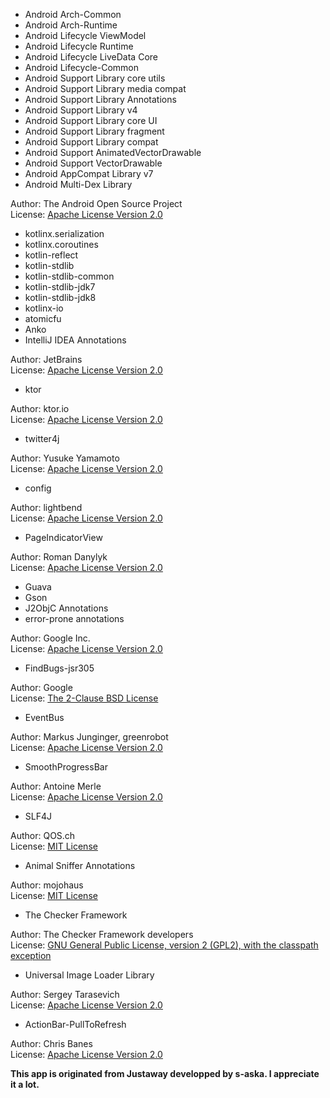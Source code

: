 * Android Arch-Common
* Android Arch-Runtime
* Android Lifecycle ViewModel
* Android Lifecycle Runtime
* Android Lifecycle LiveData Core
* Android Lifecycle-Common
* Android Support Library core utils
* Android Support Library media compat
* Android Support Library Annotations
* Android Support Library v4
* Android Support Library core UI
* Android Support Library fragment
* Android Support Library compat
* Android Support AnimatedVectorDrawable
* Android Support VectorDrawable
* Android AppCompat Library v7
* Android Multi-Dex Library

Author: The Android Open Source Project \
License: [Apache License Version 2.0](http://www.apache.org/licenses/LICENSE-2.0.txt)

* kotlinx.serialization
* kotlinx.coroutines
* kotlin-reflect
* kotlin-stdlib
* kotlin-stdlib-common
* kotlin-stdlib-jdk7
* kotlin-stdlib-jdk8
* kotlinx-io
* atomicfu
* Anko
* IntelliJ IDEA Annotations

Author: JetBrains \
License: [Apache License Version 2.0](http://www.apache.org/licenses/LICENSE-2.0.txt)

* ktor

Author: ktor.io \
License: [Apache License Version 2.0](http://www.apache.org/licenses/LICENSE-2.0.txt)

* twitter4j

Author: Yusuke Yamamoto \
License: [Apache License Version 2.0](http://www.apache.org/licenses/LICENSE-2.0.txt)

* config

Author: lightbend \
License: [Apache License Version 2.0](http://www.apache.org/licenses/LICENSE-2.0.txt)

* PageIndicatorView

Author: Roman Danylyk \
License: [Apache License Version 2.0](http://www.apache.org/licenses/LICENSE-2.0.txt)

* Guava
* Gson
* J2ObjC Annotations
* error-prone annotations

Author: Google Inc. \
License: [Apache License Version 2.0](http://www.apache.org/licenses/LICENSE-2.0.txt)

* FindBugs-jsr305

Author: Google \
License: [The 2-Clause BSD License](https://opensource.org/licenses/bsd-license.php)

* EventBus

Author: Markus Junginger, greenrobot \
License: [Apache License Version 2.0](http://www.apache.org/licenses/LICENSE-2.0.txt)

* SmoothProgressBar

Author: Antoine Merle \
License: [Apache License Version 2.0](http://www.apache.org/licenses/LICENSE-2.0.txt)

* SLF4J

Author: QOS.ch \
License: [MIT License](https://opensource.org/licenses/mit-license.php)

* Animal Sniffer Annotations

Author: mojohaus \
License: [MIT License](https://opensource.org/licenses/mit-license.php)

* The Checker Framework

Author: The Checker Framework developers \
License: [GNU General Public
License, version 2 (GPL2), with the classpath exception](https://www.gnu.org/licenses/old-licenses/gpl-2.0.html.en)

* Universal Image Loader Library

Author: Sergey Tarasevich \
License: [Apache License Version 2.0](http://www.apache.org/licenses/LICENSE-2.0.txt)

* ActionBar-PullToRefresh

Author: Chris Banes \
License: [Apache License Version 2.0](http://www.apache.org/licenses/LICENSE-2.0.txt)

**This app is originated from Justaway developped by s-aska. I appreciate it a lot.**
